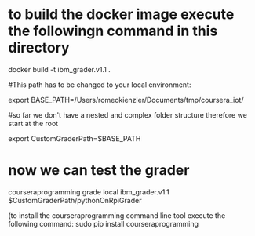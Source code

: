 # to build the docker image execute the followingn command in this directory

docker build -t ibm_grader.v1.1 .

#This path has to be changed to your local environment:

export BASE_PATH=/Users/romeokienzler/Documents/tmp/coursera_iot/

#so far we don't have a nested and complex folder structure therefore we start at the root

export CustomGraderPath=$BASE_PATH

# now we can test the grader

courseraprogramming grade local ibm_grader.v1.1 $CustomGraderPath/pythonOnRpiGrader

(to install the courseraprogramming command line tool execute the following command:
sudo pip install courseraprogramming
